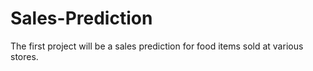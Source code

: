 # Sales-Prediction
The first project will be a sales prediction for food items sold at various stores. 
